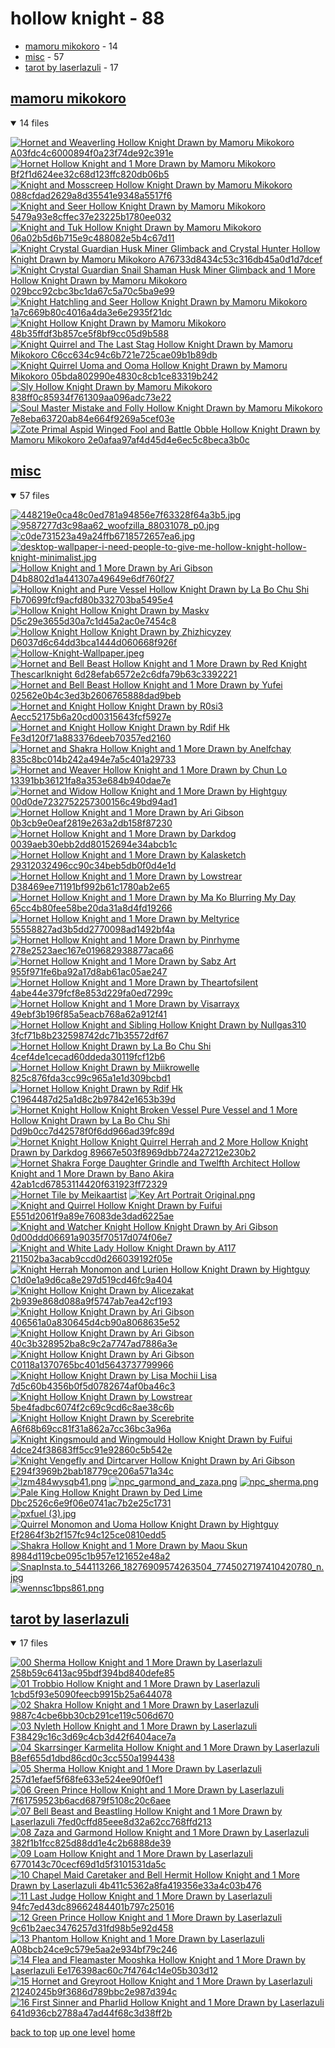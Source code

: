 # hollow knight - 88
- [mamoru mikokoro](#mamoru-mikokoro) - 14
- [misc](#misc) - 57
- [tarot by laserlazuli](#tarot-by-laserlazuli) - 17

<a id="mamoru-mikokoro"></a>

## [mamoru mikokoro](/mobile/hollow%20knight/mamoru%20mikokoro/README.MD)
<details open>
<summary>14 files</summary>
<p>

[![Hornet and Weaverling Hollow Knight Drawn by Mamoru Mikokoro A03fdc4c6000894f0a23f74de92c391e](/.internals/thumbnails/mobile/hollow%20knight/mamoru%20mikokoro/hornet_and_weaverling_hollow_knight_drawn_by_mamoru_mikokoro__a03fdc4c6000894f0a23f74de92c391e.jpg "Hornet and Weaverling Hollow Knight Drawn by Mamoru Mikokoro A03fdc4c6000894f0a23f74de92c391e")](/mobile/hollow%20knight/mamoru%20mikokoro/hornet_and_weaverling_hollow_knight_drawn_by_mamoru_mikokoro__a03fdc4c6000894f0a23f74de92c391e.jpg)
[![Hornet Hollow Knight and 1 More Drawn by Mamoru Mikokoro Bf2f1d624ee32c68d123ffc820db06b5](/.internals/thumbnails/mobile/hollow%20knight/mamoru%20mikokoro/hornet_hollow_knight_and_1_more_drawn_by_mamoru_mikokoro__bf2f1d624ee32c68d123ffc820db06b5.jpg "Hornet Hollow Knight and 1 More Drawn by Mamoru Mikokoro Bf2f1d624ee32c68d123ffc820db06b5")](/mobile/hollow%20knight/mamoru%20mikokoro/hornet_hollow_knight_and_1_more_drawn_by_mamoru_mikokoro__bf2f1d624ee32c68d123ffc820db06b5.jpg)
[![Knight and Mosscreep Hollow Knight Drawn by Mamoru Mikokoro 088cfdad2629a8d35541e9348a5517f6](/.internals/thumbnails/mobile/hollow%20knight/mamoru%20mikokoro/knight_and_mosscreep_hollow_knight_drawn_by_mamoru_mikokoro__088cfdad2629a8d35541e9348a5517f6.jpg "Knight and Mosscreep Hollow Knight Drawn by Mamoru Mikokoro 088cfdad2629a8d35541e9348a5517f6")](/mobile/hollow%20knight/mamoru%20mikokoro/knight_and_mosscreep_hollow_knight_drawn_by_mamoru_mikokoro__088cfdad2629a8d35541e9348a5517f6.jpg)
[![Knight and Seer Hollow Knight Drawn by Mamoru Mikokoro 5479a93e8cffec37e23225b1780ee032](/.internals/thumbnails/mobile/hollow%20knight/mamoru%20mikokoro/knight_and_seer_hollow_knight_drawn_by_mamoru_mikokoro__5479a93e8cffec37e23225b1780ee032.jpg "Knight and Seer Hollow Knight Drawn by Mamoru Mikokoro 5479a93e8cffec37e23225b1780ee032")](/mobile/hollow%20knight/mamoru%20mikokoro/knight_and_seer_hollow_knight_drawn_by_mamoru_mikokoro__5479a93e8cffec37e23225b1780ee032.jpg)
[![Knight and Tuk Hollow Knight Drawn by Mamoru Mikokoro 06a02b5d6b715e9c488082e5b4c67d11](/.internals/thumbnails/mobile/hollow%20knight/mamoru%20mikokoro/knight_and_tuk_hollow_knight_drawn_by_mamoru_mikokoro__06a02b5d6b715e9c488082e5b4c67d11.jpg "Knight and Tuk Hollow Knight Drawn by Mamoru Mikokoro 06a02b5d6b715e9c488082e5b4c67d11")](/mobile/hollow%20knight/mamoru%20mikokoro/knight_and_tuk_hollow_knight_drawn_by_mamoru_mikokoro__06a02b5d6b715e9c488082e5b4c67d11.jpg)
[![Knight Crystal Guardian Husk Miner Glimback and Crystal Hunter Hollow Knight Drawn by Mamoru Mikokoro A76733d8434c53c316db45a0d1d7dcef](/.internals/thumbnails/mobile/hollow%20knight/mamoru%20mikokoro/knight_crystal_guardian_husk_miner_glimback_and_crystal_hunter_hollow_knight_drawn_by_mamoru_mikokoro__a76733d8434c53c316db45a0d1d7dcef.jpg "Knight Crystal Guardian Husk Miner Glimback and Crystal Hunter Hollow Knight Drawn by Mamoru Mikokoro A76733d8434c53c316db45a0d1d7dcef")](/mobile/hollow%20knight/mamoru%20mikokoro/knight_crystal_guardian_husk_miner_glimback_and_crystal_hunter_hollow_knight_drawn_by_mamoru_mikokoro__a76733d8434c53c316db45a0d1d7dcef.jpg)
[![Knight Crystal Guardian Snail Shaman Husk Miner Glimback and 1 More Hollow Knight Drawn by Mamoru Mikokoro 029bcc92cbc3bc1da67c5a70c5ba9e99](/.internals/thumbnails/mobile/hollow%20knight/mamoru%20mikokoro/knight_crystal_guardian_snail_shaman_husk_miner_glimback_and_1_more_hollow_knight_drawn_by_mamoru_mikokoro__029bcc92cbc3bc1da67c5a70c5ba9e99.jpg "Knight Crystal Guardian Snail Shaman Husk Miner Glimback and 1 More Hollow Knight Drawn by Mamoru Mikokoro 029bcc92cbc3bc1da67c5a70c5ba9e99")](/mobile/hollow%20knight/mamoru%20mikokoro/knight_crystal_guardian_snail_shaman_husk_miner_glimback_and_1_more_hollow_knight_drawn_by_mamoru_mikokoro__029bcc92cbc3bc1da67c5a70c5ba9e99.jpg)
[![Knight Hatchling and Seer Hollow Knight Drawn by Mamoru Mikokoro 1a7c669b80c4016a4da3e6e2935f21dc](/.internals/thumbnails/mobile/hollow%20knight/mamoru%20mikokoro/knight_hatchling_and_seer_hollow_knight_drawn_by_mamoru_mikokoro__1a7c669b80c4016a4da3e6e2935f21dc.jpg "Knight Hatchling and Seer Hollow Knight Drawn by Mamoru Mikokoro 1a7c669b80c4016a4da3e6e2935f21dc")](/mobile/hollow%20knight/mamoru%20mikokoro/knight_hatchling_and_seer_hollow_knight_drawn_by_mamoru_mikokoro__1a7c669b80c4016a4da3e6e2935f21dc.jpg)
[![Knight Hollow Knight Drawn by Mamoru Mikokoro 48b35ffdf3b857ce5f8bf9cc05d9b588](/.internals/thumbnails/mobile/hollow%20knight/mamoru%20mikokoro/knight_hollow_knight_drawn_by_mamoru_mikokoro__48b35ffdf3b857ce5f8bf9cc05d9b588.jpg "Knight Hollow Knight Drawn by Mamoru Mikokoro 48b35ffdf3b857ce5f8bf9cc05d9b588")](/mobile/hollow%20knight/mamoru%20mikokoro/knight_hollow_knight_drawn_by_mamoru_mikokoro__48b35ffdf3b857ce5f8bf9cc05d9b588.jpg)
[![Knight Quirrel and The Last Stag Hollow Knight Drawn by Mamoru Mikokoro C6cc634c94c6b721e725cae09b1b89db](/.internals/thumbnails/mobile/hollow%20knight/mamoru%20mikokoro/knight_quirrel_and_the_last_stag_hollow_knight_drawn_by_mamoru_mikokoro__c6cc634c94c6b721e725cae09b1b89db.jpg "Knight Quirrel and The Last Stag Hollow Knight Drawn by Mamoru Mikokoro C6cc634c94c6b721e725cae09b1b89db")](/mobile/hollow%20knight/mamoru%20mikokoro/knight_quirrel_and_the_last_stag_hollow_knight_drawn_by_mamoru_mikokoro__c6cc634c94c6b721e725cae09b1b89db.jpg)
[![Knight Quirrel Uoma and Ooma Hollow Knight Drawn by Mamoru Mikokoro 05bda802990e4830c8cb1ce83319b242](/.internals/thumbnails/mobile/hollow%20knight/mamoru%20mikokoro/knight_quirrel_uoma_and_ooma_hollow_knight_drawn_by_mamoru_mikokoro__05bda802990e4830c8cb1ce83319b242.png "Knight Quirrel Uoma and Ooma Hollow Knight Drawn by Mamoru Mikokoro 05bda802990e4830c8cb1ce83319b242")](/mobile/hollow%20knight/mamoru%20mikokoro/knight_quirrel_uoma_and_ooma_hollow_knight_drawn_by_mamoru_mikokoro__05bda802990e4830c8cb1ce83319b242.png)
[![Sly Hollow Knight Drawn by Mamoru Mikokoro 838ff0c85934f761309aa096adc73e22](/.internals/thumbnails/mobile/hollow%20knight/mamoru%20mikokoro/sly_hollow_knight_drawn_by_mamoru_mikokoro__838ff0c85934f761309aa096adc73e22.jpg "Sly Hollow Knight Drawn by Mamoru Mikokoro 838ff0c85934f761309aa096adc73e22")](/mobile/hollow%20knight/mamoru%20mikokoro/sly_hollow_knight_drawn_by_mamoru_mikokoro__838ff0c85934f761309aa096adc73e22.jpg)
[![Soul Master Mistake and Folly Hollow Knight Drawn by Mamoru Mikokoro 7e8eba63720ab84e664f9269a5cef03e](/.internals/thumbnails/mobile/hollow%20knight/mamoru%20mikokoro/soul_master_mistake_and_folly_hollow_knight_drawn_by_mamoru_mikokoro__7e8eba63720ab84e664f9269a5cef03e.jpg "Soul Master Mistake and Folly Hollow Knight Drawn by Mamoru Mikokoro 7e8eba63720ab84e664f9269a5cef03e")](/mobile/hollow%20knight/mamoru%20mikokoro/soul_master_mistake_and_folly_hollow_knight_drawn_by_mamoru_mikokoro__7e8eba63720ab84e664f9269a5cef03e.jpg)
[![Zote Primal Aspid Winged Fool and Battle Obble Hollow Knight Drawn by Mamoru Mikokoro 2e0afaa97af4d45d4e6ec5c8beca3b0c](/.internals/thumbnails/mobile/hollow%20knight/mamoru%20mikokoro/zote_primal_aspid_winged_fool_and_battle_obble_hollow_knight_drawn_by_mamoru_mikokoro__2e0afaa97af4d45d4e6ec5c8beca3b0c.jpg "Zote Primal Aspid Winged Fool and Battle Obble Hollow Knight Drawn by Mamoru Mikokoro 2e0afaa97af4d45d4e6ec5c8beca3b0c")](/mobile/hollow%20knight/mamoru%20mikokoro/zote_primal_aspid_winged_fool_and_battle_obble_hollow_knight_drawn_by_mamoru_mikokoro__2e0afaa97af4d45d4e6ec5c8beca3b0c.jpg)

</p>
</details>

<a id="misc"></a>

## [misc](/mobile/hollow%20knight/misc/README.MD)
<details open>
<summary>57 files</summary>
<p>

[![448219e0ca48c0ed781a94856e7f63328f64a3b5.jpg](/.internals/thumbnails/mobile/hollow%20knight/misc/448219e0ca48c0ed781a94856e7f63328f64a3b5.jpg "448219e0ca48c0ed781a94856e7f63328f64a3b5.jpg")](/mobile/hollow%20knight/misc/448219e0ca48c0ed781a94856e7f63328f64a3b5.jpg)
[![9587277d3c98aa62_woofzilla_88031078_p0.jpg](/.internals/thumbnails/mobile/hollow%20knight/misc/9587277d3c98aa62_woofzilla_88031078_p0.jpg "9587277d3c98aa62_woofzilla_88031078_p0.jpg")](/mobile/hollow%20knight/misc/9587277d3c98aa62_woofzilla_88031078_p0.jpg)
[![c0de731523a49a24ffb6718572657ea6.jpg](/.internals/thumbnails/mobile/hollow%20knight/misc/c0de731523a49a24ffb6718572657ea6.jpg "c0de731523a49a24ffb6718572657ea6.jpg")](/mobile/hollow%20knight/misc/c0de731523a49a24ffb6718572657ea6.jpg)
[![desktop-wallpaper-i-need-people-to-give-me-hollow-knight-hollow-knight-minimalist.jpg](/.internals/thumbnails/mobile/hollow%20knight/misc/desktop-wallpaper-i-need-people-to-give-me-hollow-knight-hollow-knight-minimalist.jpg "desktop-wallpaper-i-need-people-to-give-me-hollow-knight-hollow-knight-minimalist.jpg")](/mobile/hollow%20knight/misc/desktop-wallpaper-i-need-people-to-give-me-hollow-knight-hollow-knight-minimalist.jpg)
[![Hollow Knight and 1 More Drawn by Ari Gibson D4b8802d1a441307a49649e6df760f27](/.internals/thumbnails/mobile/hollow%20knight/misc/hollow_knight_and_1_more_drawn_by_ari_gibson__d4b8802d1a441307a49649e6df760f27.jpg "Hollow Knight and 1 More Drawn by Ari Gibson D4b8802d1a441307a49649e6df760f27")](/mobile/hollow%20knight/misc/hollow_knight_and_1_more_drawn_by_ari_gibson__d4b8802d1a441307a49649e6df760f27.jpg)
[![Hollow Knight and Pure Vessel Hollow Knight Drawn by La Bo Chu Shi Fb70699fcf9acfd80b332703ba5495e4](/.internals/thumbnails/mobile/hollow%20knight/misc/hollow_knight_and_pure_vessel_hollow_knight_drawn_by_la_bo_chu_shi__fb70699fcf9acfd80b332703ba5495e4.jpg "Hollow Knight and Pure Vessel Hollow Knight Drawn by La Bo Chu Shi Fb70699fcf9acfd80b332703ba5495e4")](/mobile/hollow%20knight/misc/hollow_knight_and_pure_vessel_hollow_knight_drawn_by_la_bo_chu_shi__fb70699fcf9acfd80b332703ba5495e4.jpg)
[![Hollow Knight Hollow Knight Drawn by Maskv D5c29e3655d30a7c1d45a2ac0e7454c8](/.internals/thumbnails/mobile/hollow%20knight/misc/hollow_knight_hollow_knight_drawn_by_maskv__d5c29e3655d30a7c1d45a2ac0e7454c8.png "Hollow Knight Hollow Knight Drawn by Maskv D5c29e3655d30a7c1d45a2ac0e7454c8")](/mobile/hollow%20knight/misc/hollow_knight_hollow_knight_drawn_by_maskv__d5c29e3655d30a7c1d45a2ac0e7454c8.png)
[![Hollow Knight Hollow Knight Drawn by Zhizhicyzey D6037d6c64dd3bca1444d060668f926f](/.internals/thumbnails/mobile/hollow%20knight/misc/hollow_knight_hollow_knight_drawn_by_zhizhicyzey__d6037d6c64dd3bca1444d060668f926f.jpg "Hollow Knight Hollow Knight Drawn by Zhizhicyzey D6037d6c64dd3bca1444d060668f926f")](/mobile/hollow%20knight/misc/hollow_knight_hollow_knight_drawn_by_zhizhicyzey__d6037d6c64dd3bca1444d060668f926f.jpg)
[![Hollow-Knight-Wallpaper.jpeg](/.internals/thumbnails/mobile/hollow%20knight/misc/Hollow-Knight-Wallpaper.jpeg "Hollow-Knight-Wallpaper.jpeg")](/mobile/hollow%20knight/misc/Hollow-Knight-Wallpaper.jpeg)
[![Hornet and Bell Beast Hollow Knight and 1 More Drawn by Red Knight Thescarlknight 6d28efab6572e2c6dfa79b63c3392221](/.internals/thumbnails/mobile/hollow%20knight/misc/hornet_and_bell_beast_hollow_knight_and_1_more_drawn_by_red_knight_thescarlknight__6d28efab6572e2c6dfa79b63c3392221.jpg "Hornet and Bell Beast Hollow Knight and 1 More Drawn by Red Knight Thescarlknight 6d28efab6572e2c6dfa79b63c3392221")](/mobile/hollow%20knight/misc/hornet_and_bell_beast_hollow_knight_and_1_more_drawn_by_red_knight_thescarlknight__6d28efab6572e2c6dfa79b63c3392221.jpg)
[![Hornet and Bell Beast Hollow Knight and 1 More Drawn by Yufei 02562e0b4c3ed3b2606765888dad9beb](/.internals/thumbnails/mobile/hollow%20knight/misc/hornet_and_bell_beast_hollow_knight_and_1_more_drawn_by_yufei__02562e0b4c3ed3b2606765888dad9beb.png "Hornet and Bell Beast Hollow Knight and 1 More Drawn by Yufei 02562e0b4c3ed3b2606765888dad9beb")](/mobile/hollow%20knight/misc/hornet_and_bell_beast_hollow_knight_and_1_more_drawn_by_yufei__02562e0b4c3ed3b2606765888dad9beb.png)
[![Hornet and Knight Hollow Knight Drawn by R0si3 Aecc52175b6a20cd00315643fcf5927e](/.internals/thumbnails/mobile/hollow%20knight/misc/hornet_and_knight_hollow_knight_drawn_by_r0si3__aecc52175b6a20cd00315643fcf5927e.jpg "Hornet and Knight Hollow Knight Drawn by R0si3 Aecc52175b6a20cd00315643fcf5927e")](/mobile/hollow%20knight/misc/hornet_and_knight_hollow_knight_drawn_by_r0si3__aecc52175b6a20cd00315643fcf5927e.jpg)
[![Hornet and Knight Hollow Knight Drawn by Rdif Hk Fe3d120f71a883376deeb70357ed2160](/.internals/thumbnails/mobile/hollow%20knight/misc/hornet_and_knight_hollow_knight_drawn_by_rdif_hk__fe3d120f71a883376deeb70357ed2160.jpg "Hornet and Knight Hollow Knight Drawn by Rdif Hk Fe3d120f71a883376deeb70357ed2160")](/mobile/hollow%20knight/misc/hornet_and_knight_hollow_knight_drawn_by_rdif_hk__fe3d120f71a883376deeb70357ed2160.jpg)
[![Hornet and Shakra Hollow Knight and 1 More Drawn by Anelfchay 835c8bc014b242a494e7a5c401a29733](/.internals/thumbnails/mobile/hollow%20knight/misc/hornet_and_shakra_hollow_knight_and_1_more_drawn_by_anelfchay__835c8bc014b242a494e7a5c401a29733.jpg "Hornet and Shakra Hollow Knight and 1 More Drawn by Anelfchay 835c8bc014b242a494e7a5c401a29733")](/mobile/hollow%20knight/misc/hornet_and_shakra_hollow_knight_and_1_more_drawn_by_anelfchay__835c8bc014b242a494e7a5c401a29733.jpg)
[![Hornet and Weaver Hollow Knight and 1 More Drawn by Chun Lo 13391bb36121fa8a353e684b940dae7e](/.internals/thumbnails/mobile/hollow%20knight/misc/hornet_and_weaver_hollow_knight_and_1_more_drawn_by_chun_lo__13391bb36121fa8a353e684b940dae7e.jpg "Hornet and Weaver Hollow Knight and 1 More Drawn by Chun Lo 13391bb36121fa8a353e684b940dae7e")](/mobile/hollow%20knight/misc/hornet_and_weaver_hollow_knight_and_1_more_drawn_by_chun_lo__13391bb36121fa8a353e684b940dae7e.jpg)
[![Hornet and Widow Hollow Knight and 1 More Drawn by Hightguy 00d0de7232752257300156c49bd94ad1](/.internals/thumbnails/mobile/hollow%20knight/misc/hornet_and_widow_hollow_knight_and_1_more_drawn_by_hightguy__00d0de7232752257300156c49bd94ad1.jpg "Hornet and Widow Hollow Knight and 1 More Drawn by Hightguy 00d0de7232752257300156c49bd94ad1")](/mobile/hollow%20knight/misc/hornet_and_widow_hollow_knight_and_1_more_drawn_by_hightguy__00d0de7232752257300156c49bd94ad1.jpg)
[![Hornet Hollow Knight and 1 More Drawn by Ari Gibson 0b3cb9e0eaf2819e263a2db158f87230](/.internals/thumbnails/mobile/hollow%20knight/misc/hornet_hollow_knight_and_1_more_drawn_by_ari_gibson__0b3cb9e0eaf2819e263a2db158f87230.jpg "Hornet Hollow Knight and 1 More Drawn by Ari Gibson 0b3cb9e0eaf2819e263a2db158f87230")](/mobile/hollow%20knight/misc/hornet_hollow_knight_and_1_more_drawn_by_ari_gibson__0b3cb9e0eaf2819e263a2db158f87230.jpg)
[![Hornet Hollow Knight and 1 More Drawn by Darkdog 0039aeb30ebb2dd80152694e34abcb1c](/.internals/thumbnails/mobile/hollow%20knight/misc/hornet_hollow_knight_and_1_more_drawn_by_darkdog__0039aeb30ebb2dd80152694e34abcb1c.jpg "Hornet Hollow Knight and 1 More Drawn by Darkdog 0039aeb30ebb2dd80152694e34abcb1c")](/mobile/hollow%20knight/misc/hornet_hollow_knight_and_1_more_drawn_by_darkdog__0039aeb30ebb2dd80152694e34abcb1c.jpg)
[![Hornet Hollow Knight and 1 More Drawn by Kalasketch 29312032496cc90c34beb5db0f0d4e1d](/.internals/thumbnails/mobile/hollow%20knight/misc/hornet_hollow_knight_and_1_more_drawn_by_kalasketch__29312032496cc90c34beb5db0f0d4e1d.jpg "Hornet Hollow Knight and 1 More Drawn by Kalasketch 29312032496cc90c34beb5db0f0d4e1d")](/mobile/hollow%20knight/misc/hornet_hollow_knight_and_1_more_drawn_by_kalasketch__29312032496cc90c34beb5db0f0d4e1d.jpg)
[![Hornet Hollow Knight and 1 More Drawn by Lowstrear D38469ee71191bf992b61c1780ab2e65](/.internals/thumbnails/mobile/hollow%20knight/misc/hornet_hollow_knight_and_1_more_drawn_by_lowstrear__d38469ee71191bf992b61c1780ab2e65.jpg "Hornet Hollow Knight and 1 More Drawn by Lowstrear D38469ee71191bf992b61c1780ab2e65")](/mobile/hollow%20knight/misc/hornet_hollow_knight_and_1_more_drawn_by_lowstrear__d38469ee71191bf992b61c1780ab2e65.jpg)
[![Hornet Hollow Knight and 1 More Drawn by Ma Ko Blurring My Day 65cc4b80fee58be20da31a8d4fd19266](/.internals/thumbnails/mobile/hollow%20knight/misc/hornet_hollow_knight_and_1_more_drawn_by_ma_ko_blurring_my_day__65cc4b80fee58be20da31a8d4fd19266.jpg "Hornet Hollow Knight and 1 More Drawn by Ma Ko Blurring My Day 65cc4b80fee58be20da31a8d4fd19266")](/mobile/hollow%20knight/misc/hornet_hollow_knight_and_1_more_drawn_by_ma_ko_blurring_my_day__65cc4b80fee58be20da31a8d4fd19266.jpg)
[![Hornet Hollow Knight and 1 More Drawn by Meltyrice 55558827ad3b5dd2770098ad1492bf4a](/.internals/thumbnails/mobile/hollow%20knight/misc/hornet_hollow_knight_and_1_more_drawn_by_meltyrice__55558827ad3b5dd2770098ad1492bf4a.jpg "Hornet Hollow Knight and 1 More Drawn by Meltyrice 55558827ad3b5dd2770098ad1492bf4a")](/mobile/hollow%20knight/misc/hornet_hollow_knight_and_1_more_drawn_by_meltyrice__55558827ad3b5dd2770098ad1492bf4a.jpg)
[![Hornet Hollow Knight and 1 More Drawn by Pinrhyme 278e2523aec167e019682938877aca66](/.internals/thumbnails/mobile/hollow%20knight/misc/hornet_hollow_knight_and_1_more_drawn_by_pinrhyme__278e2523aec167e019682938877aca66.jpg "Hornet Hollow Knight and 1 More Drawn by Pinrhyme 278e2523aec167e019682938877aca66")](/mobile/hollow%20knight/misc/hornet_hollow_knight_and_1_more_drawn_by_pinrhyme__278e2523aec167e019682938877aca66.jpg)
[![Hornet Hollow Knight and 1 More Drawn by Sabz Art 955f971fe6ba92a17d8ab61ac05ae247](/.internals/thumbnails/mobile/hollow%20knight/misc/hornet_hollow_knight_and_1_more_drawn_by_sabz_art__955f971fe6ba92a17d8ab61ac05ae247.jpg "Hornet Hollow Knight and 1 More Drawn by Sabz Art 955f971fe6ba92a17d8ab61ac05ae247")](/mobile/hollow%20knight/misc/hornet_hollow_knight_and_1_more_drawn_by_sabz_art__955f971fe6ba92a17d8ab61ac05ae247.jpg)
[![Hornet Hollow Knight and 1 More Drawn by Theartofsilent 4abe44e379fcf8e853d229fa0ed7299c](/.internals/thumbnails/mobile/hollow%20knight/misc/hornet_hollow_knight_and_1_more_drawn_by_theartofsilent__4abe44e379fcf8e853d229fa0ed7299c.png "Hornet Hollow Knight and 1 More Drawn by Theartofsilent 4abe44e379fcf8e853d229fa0ed7299c")](/mobile/hollow%20knight/misc/hornet_hollow_knight_and_1_more_drawn_by_theartofsilent__4abe44e379fcf8e853d229fa0ed7299c.png)
[![Hornet Hollow Knight and 1 More Drawn by Visarrayx 49ebf3b196f85a5eacb768a62a912f41](/.internals/thumbnails/mobile/hollow%20knight/misc/hornet_hollow_knight_and_1_more_drawn_by_visarrayx__49ebf3b196f85a5eacb768a62a912f41.jpg "Hornet Hollow Knight and 1 More Drawn by Visarrayx 49ebf3b196f85a5eacb768a62a912f41")](/mobile/hollow%20knight/misc/hornet_hollow_knight_and_1_more_drawn_by_visarrayx__49ebf3b196f85a5eacb768a62a912f41.jpg)
[![Hornet Hollow Knight and Sibling Hollow Knight Drawn by Nullgas310 3fcf71b8b232598742dc71b35572df67](/.internals/thumbnails/mobile/hollow%20knight/misc/hornet_hollow_knight_and_sibling_hollow_knight_drawn_by_nullgas310__3fcf71b8b232598742dc71b35572df67.jpg "Hornet Hollow Knight and Sibling Hollow Knight Drawn by Nullgas310 3fcf71b8b232598742dc71b35572df67")](/mobile/hollow%20knight/misc/hornet_hollow_knight_and_sibling_hollow_knight_drawn_by_nullgas310__3fcf71b8b232598742dc71b35572df67.jpg)
[![Hornet Hollow Knight Drawn by La Bo Chu Shi 4cef4de1cecad60ddeda30119fcf12b6](/.internals/thumbnails/mobile/hollow%20knight/misc/hornet_hollow_knight_drawn_by_la_bo_chu_shi__4cef4de1cecad60ddeda30119fcf12b6.jpg "Hornet Hollow Knight Drawn by La Bo Chu Shi 4cef4de1cecad60ddeda30119fcf12b6")](/mobile/hollow%20knight/misc/hornet_hollow_knight_drawn_by_la_bo_chu_shi__4cef4de1cecad60ddeda30119fcf12b6.jpg)
[![Hornet Hollow Knight Drawn by Miikrowelle 825c876fda3cc99c965a1e1d309bcbd1](/.internals/thumbnails/mobile/hollow%20knight/misc/hornet_hollow_knight_drawn_by_miikrowelle__825c876fda3cc99c965a1e1d309bcbd1.jpg "Hornet Hollow Knight Drawn by Miikrowelle 825c876fda3cc99c965a1e1d309bcbd1")](/mobile/hollow%20knight/misc/hornet_hollow_knight_drawn_by_miikrowelle__825c876fda3cc99c965a1e1d309bcbd1.jpg)
[![Hornet Hollow Knight Drawn by Rdif Hk C1964487d25a1d8c2b97842e1653b39d](/.internals/thumbnails/mobile/hollow%20knight/misc/hornet_hollow_knight_drawn_by_rdif_hk__c1964487d25a1d8c2b97842e1653b39d.jpg "Hornet Hollow Knight Drawn by Rdif Hk C1964487d25a1d8c2b97842e1653b39d")](/mobile/hollow%20knight/misc/hornet_hollow_knight_drawn_by_rdif_hk__c1964487d25a1d8c2b97842e1653b39d.jpg)
[![Hornet Knight Hollow Knight Broken Vessel Pure Vessel and 1 More Hollow Knight Drawn by La Bo Chu Shi Dd9b0cc7d42578f0f6dd966ad39fc89d](/.internals/thumbnails/mobile/hollow%20knight/misc/hornet_knight_hollow_knight_broken_vessel_pure_vessel_and_1_more_hollow_knight_drawn_by_la_bo_chu_shi__dd9b0cc7d42578f0f6dd966ad39fc89d.png "Hornet Knight Hollow Knight Broken Vessel Pure Vessel and 1 More Hollow Knight Drawn by La Bo Chu Shi Dd9b0cc7d42578f0f6dd966ad39fc89d")](/mobile/hollow%20knight/misc/hornet_knight_hollow_knight_broken_vessel_pure_vessel_and_1_more_hollow_knight_drawn_by_la_bo_chu_shi__dd9b0cc7d42578f0f6dd966ad39fc89d.png)
[![Hornet Knight Hollow Knight Quirrel Herrah and 2 More Hollow Knight Drawn by Darkdog 89667e503f8969dbb724a27212e230b2](/.internals/thumbnails/mobile/hollow%20knight/misc/hornet_knight_hollow_knight_quirrel_herrah_and_2_more_hollow_knight_drawn_by_darkdog__89667e503f8969dbb724a27212e230b2.jpg "Hornet Knight Hollow Knight Quirrel Herrah and 2 More Hollow Knight Drawn by Darkdog 89667e503f8969dbb724a27212e230b2")](/mobile/hollow%20knight/misc/hornet_knight_hollow_knight_quirrel_herrah_and_2_more_hollow_knight_drawn_by_darkdog__89667e503f8969dbb724a27212e230b2.jpg)
[![Hornet Shakra Forge Daughter Grindle and Twelfth Architect Hollow Knight and 1 More Drawn by Bano Akira 42ab1cd67853114420f631923ff72329](/.internals/thumbnails/mobile/hollow%20knight/misc/hornet_shakra_forge_daughter_grindle_and_twelfth_architect_hollow_knight_and_1_more_drawn_by_bano_akira__42ab1cd67853114420f631923ff72329.jpg "Hornet Shakra Forge Daughter Grindle and Twelfth Architect Hollow Knight and 1 More Drawn by Bano Akira 42ab1cd67853114420f631923ff72329")](/mobile/hollow%20knight/misc/hornet_shakra_forge_daughter_grindle_and_twelfth_architect_hollow_knight_and_1_more_drawn_by_bano_akira__42ab1cd67853114420f631923ff72329.jpg)
[![Hornet Tile by Meikaartist](/.internals/thumbnails/mobile/hollow%20knight/misc/hornet_tile_by_meikaartist.png "Hornet Tile by Meikaartist")](/mobile/hollow%20knight/misc/hornet_tile_by_meikaartist.png)
[![Key Art Portrait Original.png](/.internals/thumbnails/mobile/hollow%20knight/misc/Key%20Art%20Portrait%20Original.png "Key Art Portrait Original.png")](/mobile/hollow%20knight/misc/Key%20Art%20Portrait%20Original.png)
[![Knight and Quirrel Hollow Knight Drawn by Fuifui E551d2061f9a89e76083de3dad6225ae](/.internals/thumbnails/mobile/hollow%20knight/misc/knight_and_quirrel_hollow_knight_drawn_by_fuifui__e551d2061f9a89e76083de3dad6225ae.jpg "Knight and Quirrel Hollow Knight Drawn by Fuifui E551d2061f9a89e76083de3dad6225ae")](/mobile/hollow%20knight/misc/knight_and_quirrel_hollow_knight_drawn_by_fuifui__e551d2061f9a89e76083de3dad6225ae.jpg)
[![Knight and Watcher Knight Hollow Knight Drawn by Ari Gibson 0d00ddd06691a9035f70517d074f06e7](/.internals/thumbnails/mobile/hollow%20knight/misc/knight_and_watcher_knight_hollow_knight_drawn_by_ari_gibson__0d00ddd06691a9035f70517d074f06e7.png "Knight and Watcher Knight Hollow Knight Drawn by Ari Gibson 0d00ddd06691a9035f70517d074f06e7")](/mobile/hollow%20knight/misc/knight_and_watcher_knight_hollow_knight_drawn_by_ari_gibson__0d00ddd06691a9035f70517d074f06e7.png)
[![Knight and White Lady Hollow Knight Drawn by A117 211502ba3acab9ccd0d266039192f05e](/.internals/thumbnails/mobile/hollow%20knight/misc/knight_and_white_lady_hollow_knight_drawn_by_a117__211502ba3acab9ccd0d266039192f05e.jpg "Knight and White Lady Hollow Knight Drawn by A117 211502ba3acab9ccd0d266039192f05e")](/mobile/hollow%20knight/misc/knight_and_white_lady_hollow_knight_drawn_by_a117__211502ba3acab9ccd0d266039192f05e.jpg)
[![Knight Herrah Monomon and Lurien Hollow Knight Drawn by Hightguy C1d0e1a9d6ca8e297d519cd46fc9a404](/.internals/thumbnails/mobile/hollow%20knight/misc/knight_herrah_monomon_and_lurien_hollow_knight_drawn_by_hightguy__c1d0e1a9d6ca8e297d519cd46fc9a404.jpg "Knight Herrah Monomon and Lurien Hollow Knight Drawn by Hightguy C1d0e1a9d6ca8e297d519cd46fc9a404")](/mobile/hollow%20knight/misc/knight_herrah_monomon_and_lurien_hollow_knight_drawn_by_hightguy__c1d0e1a9d6ca8e297d519cd46fc9a404.jpg)
[![Knight Hollow Knight Drawn by Alicezakat 2b939e868d088a9f5747ab7ea42cf193](/.internals/thumbnails/mobile/hollow%20knight/misc/knight_hollow_knight_drawn_by_alicezakat__2b939e868d088a9f5747ab7ea42cf193.jpg "Knight Hollow Knight Drawn by Alicezakat 2b939e868d088a9f5747ab7ea42cf193")](/mobile/hollow%20knight/misc/knight_hollow_knight_drawn_by_alicezakat__2b939e868d088a9f5747ab7ea42cf193.jpg)
[![Knight Hollow Knight Drawn by Ari Gibson 406561a0a830645d4cb90a8068635e52](/.internals/thumbnails/mobile/hollow%20knight/misc/knight_hollow_knight_drawn_by_ari_gibson__406561a0a830645d4cb90a8068635e52.png "Knight Hollow Knight Drawn by Ari Gibson 406561a0a830645d4cb90a8068635e52")](/mobile/hollow%20knight/misc/knight_hollow_knight_drawn_by_ari_gibson__406561a0a830645d4cb90a8068635e52.png)
[![Knight Hollow Knight Drawn by Ari Gibson 40c3b328952ba8c9c2a7747ad7886a3e](/.internals/thumbnails/mobile/hollow%20knight/misc/knight_hollow_knight_drawn_by_ari_gibson__40c3b328952ba8c9c2a7747ad7886a3e.png "Knight Hollow Knight Drawn by Ari Gibson 40c3b328952ba8c9c2a7747ad7886a3e")](/mobile/hollow%20knight/misc/knight_hollow_knight_drawn_by_ari_gibson__40c3b328952ba8c9c2a7747ad7886a3e.png)
[![Knight Hollow Knight Drawn by Ari Gibson C0118a1370765bc401d5643737799966](/.internals/thumbnails/mobile/hollow%20knight/misc/knight_hollow_knight_drawn_by_ari_gibson__c0118a1370765bc401d5643737799966.png "Knight Hollow Knight Drawn by Ari Gibson C0118a1370765bc401d5643737799966")](/mobile/hollow%20knight/misc/knight_hollow_knight_drawn_by_ari_gibson__c0118a1370765bc401d5643737799966.png)
[![Knight Hollow Knight Drawn by Lisa Mochii Lisa 7d5c60b4356b0f5d0782674af0ba46c3](/.internals/thumbnails/mobile/hollow%20knight/misc/knight_hollow_knight_drawn_by_lisa_mochii_lisa__7d5c60b4356b0f5d0782674af0ba46c3.jpg "Knight Hollow Knight Drawn by Lisa Mochii Lisa 7d5c60b4356b0f5d0782674af0ba46c3")](/mobile/hollow%20knight/misc/knight_hollow_knight_drawn_by_lisa_mochii_lisa__7d5c60b4356b0f5d0782674af0ba46c3.jpg)
[![Knight Hollow Knight Drawn by Lowstrear 5be4fadbc6074f2c69c9cd6c8ae38c6b](/.internals/thumbnails/mobile/hollow%20knight/misc/knight_hollow_knight_drawn_by_lowstrear__5be4fadbc6074f2c69c9cd6c8ae38c6b.jpg "Knight Hollow Knight Drawn by Lowstrear 5be4fadbc6074f2c69c9cd6c8ae38c6b")](/mobile/hollow%20knight/misc/knight_hollow_knight_drawn_by_lowstrear__5be4fadbc6074f2c69c9cd6c8ae38c6b.jpg)
[![Knight Hollow Knight Drawn by Scerebrite A6f68b69cc81f31a862a7cc36bc3a96a](/.internals/thumbnails/mobile/hollow%20knight/misc/knight_hollow_knight_drawn_by_scerebrite__a6f68b69cc81f31a862a7cc36bc3a96a.jpg "Knight Hollow Knight Drawn by Scerebrite A6f68b69cc81f31a862a7cc36bc3a96a")](/mobile/hollow%20knight/misc/knight_hollow_knight_drawn_by_scerebrite__a6f68b69cc81f31a862a7cc36bc3a96a.jpg)
[![Knight Kingsmould and Wingmould Hollow Knight Drawn by Fuifui 4dce24f38683ff5cc91e92860c5b542e](/.internals/thumbnails/mobile/hollow%20knight/misc/knight_kingsmould_and_wingmould_hollow_knight_drawn_by_fuifui__4dce24f38683ff5cc91e92860c5b542e.jpg "Knight Kingsmould and Wingmould Hollow Knight Drawn by Fuifui 4dce24f38683ff5cc91e92860c5b542e")](/mobile/hollow%20knight/misc/knight_kingsmould_and_wingmould_hollow_knight_drawn_by_fuifui__4dce24f38683ff5cc91e92860c5b542e.jpg)
[![Knight Vengefly and Dirtcarver Hollow Knight Drawn by Ari Gibson E294f3969b2bab18779ce206a571a34c](/.internals/thumbnails/mobile/hollow%20knight/misc/knight_vengefly_and_dirtcarver_hollow_knight_drawn_by_ari_gibson__e294f3969b2bab18779ce206a571a34c.png "Knight Vengefly and Dirtcarver Hollow Knight Drawn by Ari Gibson E294f3969b2bab18779ce206a571a34c")](/mobile/hollow%20knight/misc/knight_vengefly_and_dirtcarver_hollow_knight_drawn_by_ari_gibson__e294f3969b2bab18779ce206a571a34c.png)
[![lzm484wysqb41.png](/.internals/thumbnails/mobile/hollow%20knight/misc/lzm484wysqb41.png "lzm484wysqb41.png")](/mobile/hollow%20knight/misc/lzm484wysqb41.png)
[![npc_garmond_and_zaza.png](/.internals/thumbnails/mobile/hollow%20knight/misc/npc_garmond_and_zaza.png "npc_garmond_and_zaza.png")](/mobile/hollow%20knight/misc/npc_garmond_and_zaza.png)
[![npc_sherma.png](/.internals/thumbnails/mobile/hollow%20knight/misc/npc_sherma.png "npc_sherma.png")](/mobile/hollow%20knight/misc/npc_sherma.png)
[![Pale King Hollow Knight Drawn by Ded Lime Dbc2526c6e9f06e0741ac7b2e25c1731](/.internals/thumbnails/mobile/hollow%20knight/misc/pale_king_hollow_knight_drawn_by_ded_lime__dbc2526c6e9f06e0741ac7b2e25c1731.png "Pale King Hollow Knight Drawn by Ded Lime Dbc2526c6e9f06e0741ac7b2e25c1731")](/mobile/hollow%20knight/misc/pale_king_hollow_knight_drawn_by_ded_lime__dbc2526c6e9f06e0741ac7b2e25c1731.png)
[![pxfuel (3).jpg](/.internals/thumbnails/mobile/hollow%20knight/misc/pxfuel%20(3).jpg "pxfuel (3).jpg")](/mobile/hollow%20knight/misc/pxfuel%20(3).jpg)
[![Quirrel Monomon and Uoma Hollow Knight Drawn by Hightguy Ef2864f3b2f157fc94c125ce0810edd5](/.internals/thumbnails/mobile/hollow%20knight/misc/quirrel_monomon_and_uoma_hollow_knight_drawn_by_hightguy__ef2864f3b2f157fc94c125ce0810edd5.jpg "Quirrel Monomon and Uoma Hollow Knight Drawn by Hightguy Ef2864f3b2f157fc94c125ce0810edd5")](/mobile/hollow%20knight/misc/quirrel_monomon_and_uoma_hollow_knight_drawn_by_hightguy__ef2864f3b2f157fc94c125ce0810edd5.jpg)
[![Shakra Hollow Knight and 1 More Drawn by Maou Skun 8984d119cbe095c1b957e121652e48a2](/.internals/thumbnails/mobile/hollow%20knight/misc/shakra_hollow_knight_and_1_more_drawn_by_maou_skun__8984d119cbe095c1b957e121652e48a2.jpg "Shakra Hollow Knight and 1 More Drawn by Maou Skun 8984d119cbe095c1b957e121652e48a2")](/mobile/hollow%20knight/misc/shakra_hollow_knight_and_1_more_drawn_by_maou_skun__8984d119cbe095c1b957e121652e48a2.jpg)
[![SnapInsta.to_544113266_18276909574263504_7745027197410420780_n.jpg](/.internals/thumbnails/mobile/hollow%20knight/misc/SnapInsta.to_544113266_18276909574263504_7745027197410420780_n.jpg "SnapInsta.to_544113266_18276909574263504_7745027197410420780_n.jpg")](/mobile/hollow%20knight/misc/SnapInsta.to_544113266_18276909574263504_7745027197410420780_n.jpg)
[![wennsc1bps861.png](/.internals/thumbnails/mobile/hollow%20knight/misc/wennsc1bps861.png "wennsc1bps861.png")](/mobile/hollow%20knight/misc/wennsc1bps861.png)

</p>
</details>

<a id="tarot-by-laserlazuli"></a>

## [tarot by laserlazuli](/mobile/hollow%20knight/tarot%20by%20laserlazuli/README.MD)
<details open>
<summary>17 files</summary>
<p>

[![00 Sherma Hollow Knight and 1 More Drawn by Laserlazuli 258b59c6413ac95bdf394bd840defe85](/.internals/thumbnails/mobile/hollow%20knight/tarot%20by%20laserlazuli/00_sherma_hollow_knight_and_1_more_drawn_by_laserlazuli__258b59c6413ac95bdf394bd840defe85.jpg "00 Sherma Hollow Knight and 1 More Drawn by Laserlazuli 258b59c6413ac95bdf394bd840defe85")](/mobile/hollow%20knight/tarot%20by%20laserlazuli/00_sherma_hollow_knight_and_1_more_drawn_by_laserlazuli__258b59c6413ac95bdf394bd840defe85.jpg)
[![01 Trobbio Hollow Knight and 1 More Drawn by Laserlazuli 1cbd5f93e5090feecb9915b25a644078](/.internals/thumbnails/mobile/hollow%20knight/tarot%20by%20laserlazuli/01_trobbio_hollow_knight_and_1_more_drawn_by_laserlazuli__1cbd5f93e5090feecb9915b25a644078.jpg "01 Trobbio Hollow Knight and 1 More Drawn by Laserlazuli 1cbd5f93e5090feecb9915b25a644078")](/mobile/hollow%20knight/tarot%20by%20laserlazuli/01_trobbio_hollow_knight_and_1_more_drawn_by_laserlazuli__1cbd5f93e5090feecb9915b25a644078.jpg)
[![02 Shakra Hollow Knight and 1 More Drawn by Laserlazuli 9887c4cbe6bb30cb291ce119c506d670](/.internals/thumbnails/mobile/hollow%20knight/tarot%20by%20laserlazuli/02_shakra_hollow_knight_and_1_more_drawn_by_laserlazuli__9887c4cbe6bb30cb291ce119c506d670.jpg "02 Shakra Hollow Knight and 1 More Drawn by Laserlazuli 9887c4cbe6bb30cb291ce119c506d670")](/mobile/hollow%20knight/tarot%20by%20laserlazuli/02_shakra_hollow_knight_and_1_more_drawn_by_laserlazuli__9887c4cbe6bb30cb291ce119c506d670.jpg)
[![03 Nyleth Hollow Knight and 1 More Drawn by Laserlazuli F38429c16c3d69c4cb3d42f6404ace7a](/.internals/thumbnails/mobile/hollow%20knight/tarot%20by%20laserlazuli/03_nyleth_hollow_knight_and_1_more_drawn_by_laserlazuli__f38429c16c3d69c4cb3d42f6404ace7a.jpg "03 Nyleth Hollow Knight and 1 More Drawn by Laserlazuli F38429c16c3d69c4cb3d42f6404ace7a")](/mobile/hollow%20knight/tarot%20by%20laserlazuli/03_nyleth_hollow_knight_and_1_more_drawn_by_laserlazuli__f38429c16c3d69c4cb3d42f6404ace7a.jpg)
[![04 Skarrsinger Karmelita Hollow Knight and 1 More Drawn by Laserlazuli B8ef655d1dbd86cd0c3cc550a1994438](/.internals/thumbnails/mobile/hollow%20knight/tarot%20by%20laserlazuli/04_skarrsinger_karmelita_hollow_knight_and_1_more_drawn_by_laserlazuli__b8ef655d1dbd86cd0c3cc550a1994438.jpg "04 Skarrsinger Karmelita Hollow Knight and 1 More Drawn by Laserlazuli B8ef655d1dbd86cd0c3cc550a1994438")](/mobile/hollow%20knight/tarot%20by%20laserlazuli/04_skarrsinger_karmelita_hollow_knight_and_1_more_drawn_by_laserlazuli__b8ef655d1dbd86cd0c3cc550a1994438.jpg)
[![05 Sherma Hollow Knight and 1 More Drawn by Laserlazuli 257d1efaef5f68fe633e524ee90f0ef1](/.internals/thumbnails/mobile/hollow%20knight/tarot%20by%20laserlazuli/05_sherma_hollow_knight_and_1_more_drawn_by_laserlazuli__257d1efaef5f68fe633e524ee90f0ef1.jpg "05 Sherma Hollow Knight and 1 More Drawn by Laserlazuli 257d1efaef5f68fe633e524ee90f0ef1")](/mobile/hollow%20knight/tarot%20by%20laserlazuli/05_sherma_hollow_knight_and_1_more_drawn_by_laserlazuli__257d1efaef5f68fe633e524ee90f0ef1.jpg)
[![06 Green Prince Hollow Knight and 1 More Drawn by Laserlazuli 7f61759523b6acd6879f5108c20c6aee](/.internals/thumbnails/mobile/hollow%20knight/tarot%20by%20laserlazuli/06_green_prince_hollow_knight_and_1_more_drawn_by_laserlazuli__7f61759523b6acd6879f5108c20c6aee.jpg "06 Green Prince Hollow Knight and 1 More Drawn by Laserlazuli 7f61759523b6acd6879f5108c20c6aee")](/mobile/hollow%20knight/tarot%20by%20laserlazuli/06_green_prince_hollow_knight_and_1_more_drawn_by_laserlazuli__7f61759523b6acd6879f5108c20c6aee.jpg)
[![07 Bell Beast and Beastling Hollow Knight and 1 More Drawn by Laserlazuli 7fed0cffd85eee8d32a62cc768ffd213](/.internals/thumbnails/mobile/hollow%20knight/tarot%20by%20laserlazuli/07_bell_beast_and_beastling_hollow_knight_and_1_more_drawn_by_laserlazuli__7fed0cffd85eee8d32a62cc768ffd213.jpg "07 Bell Beast and Beastling Hollow Knight and 1 More Drawn by Laserlazuli 7fed0cffd85eee8d32a62cc768ffd213")](/mobile/hollow%20knight/tarot%20by%20laserlazuli/07_bell_beast_and_beastling_hollow_knight_and_1_more_drawn_by_laserlazuli__7fed0cffd85eee8d32a62cc768ffd213.jpg)
[![08 Zaza and Garmond Hollow Knight and 1 More Drawn by Laserlazuli 382f1b1fcc825d88dd1e4c2b6888de39](/.internals/thumbnails/mobile/hollow%20knight/tarot%20by%20laserlazuli/08_zaza_and_garmond_hollow_knight_and_1_more_drawn_by_laserlazuli__382f1b1fcc825d88dd1e4c2b6888de39.jpg "08 Zaza and Garmond Hollow Knight and 1 More Drawn by Laserlazuli 382f1b1fcc825d88dd1e4c2b6888de39")](/mobile/hollow%20knight/tarot%20by%20laserlazuli/08_zaza_and_garmond_hollow_knight_and_1_more_drawn_by_laserlazuli__382f1b1fcc825d88dd1e4c2b6888de39.jpg)
[![09 Loam Hollow Knight and 1 More Drawn by Laserlazuli 6770143c70cecf69d1d5f3101531da5c](/.internals/thumbnails/mobile/hollow%20knight/tarot%20by%20laserlazuli/09_loam_hollow_knight_and_1_more_drawn_by_laserlazuli__6770143c70cecf69d1d5f3101531da5c.jpg "09 Loam Hollow Knight and 1 More Drawn by Laserlazuli 6770143c70cecf69d1d5f3101531da5c")](/mobile/hollow%20knight/tarot%20by%20laserlazuli/09_loam_hollow_knight_and_1_more_drawn_by_laserlazuli__6770143c70cecf69d1d5f3101531da5c.jpg)
[![10 Chapel Maid Caretaker and Bell Hermit Hollow Knight and 1 More Drawn by Laserlazuli 4b411c5362a8fa419356e33a4c03b476](/.internals/thumbnails/mobile/hollow%20knight/tarot%20by%20laserlazuli/10_chapel_maid_caretaker_and_bell_hermit_hollow_knight_and_1_more_drawn_by_laserlazuli__4b411c5362a8fa419356e33a4c03b476.jpg "10 Chapel Maid Caretaker and Bell Hermit Hollow Knight and 1 More Drawn by Laserlazuli 4b411c5362a8fa419356e33a4c03b476")](/mobile/hollow%20knight/tarot%20by%20laserlazuli/10_chapel_maid_caretaker_and_bell_hermit_hollow_knight_and_1_more_drawn_by_laserlazuli__4b411c5362a8fa419356e33a4c03b476.jpg)
[![11 Last Judge Hollow Knight and 1 More Drawn by Laserlazuli 94fc7ed43dc89662484401b797c25016](/.internals/thumbnails/mobile/hollow%20knight/tarot%20by%20laserlazuli/11_last_judge_hollow_knight_and_1_more_drawn_by_laserlazuli__94fc7ed43dc89662484401b797c25016.jpg "11 Last Judge Hollow Knight and 1 More Drawn by Laserlazuli 94fc7ed43dc89662484401b797c25016")](/mobile/hollow%20knight/tarot%20by%20laserlazuli/11_last_judge_hollow_knight_and_1_more_drawn_by_laserlazuli__94fc7ed43dc89662484401b797c25016.jpg)
[![12 Green Prince Hollow Knight and 1 More Drawn by Laserlazuli 9c61b2aec3476257d31fd98b5e92d458](/.internals/thumbnails/mobile/hollow%20knight/tarot%20by%20laserlazuli/12_green_prince_hollow_knight_and_1_more_drawn_by_laserlazuli__9c61b2aec3476257d31fd98b5e92d458.jpg "12 Green Prince Hollow Knight and 1 More Drawn by Laserlazuli 9c61b2aec3476257d31fd98b5e92d458")](/mobile/hollow%20knight/tarot%20by%20laserlazuli/12_green_prince_hollow_knight_and_1_more_drawn_by_laserlazuli__9c61b2aec3476257d31fd98b5e92d458.jpg)
[![13 Phantom Hollow Knight and 1 More Drawn by Laserlazuli A08bcb24ce9c579e5aa2e934bf79c246](/.internals/thumbnails/mobile/hollow%20knight/tarot%20by%20laserlazuli/13_phantom_hollow_knight_and_1_more_drawn_by_laserlazuli__a08bcb24ce9c579e5aa2e934bf79c246.jpg "13 Phantom Hollow Knight and 1 More Drawn by Laserlazuli A08bcb24ce9c579e5aa2e934bf79c246")](/mobile/hollow%20knight/tarot%20by%20laserlazuli/13_phantom_hollow_knight_and_1_more_drawn_by_laserlazuli__a08bcb24ce9c579e5aa2e934bf79c246.jpg)
[![14 Flea and Fleamaster Mooshka Hollow Knight and 1 More Drawn by Laserlazuli Ee176398ac60c7f4764c14e05b303d12](/.internals/thumbnails/mobile/hollow%20knight/tarot%20by%20laserlazuli/14_flea_and_fleamaster_mooshka_hollow_knight_and_1_more_drawn_by_laserlazuli__ee176398ac60c7f4764c14e05b303d12.jpg "14 Flea and Fleamaster Mooshka Hollow Knight and 1 More Drawn by Laserlazuli Ee176398ac60c7f4764c14e05b303d12")](/mobile/hollow%20knight/tarot%20by%20laserlazuli/14_flea_and_fleamaster_mooshka_hollow_knight_and_1_more_drawn_by_laserlazuli__ee176398ac60c7f4764c14e05b303d12.jpg)
[![15 Hornet and Greyroot Hollow Knight and 1 More Drawn by Laserlazuli 21240245b9f3686d789bbc2e987d394c](/.internals/thumbnails/mobile/hollow%20knight/tarot%20by%20laserlazuli/15_hornet_and_greyroot_hollow_knight_and_1_more_drawn_by_laserlazuli__21240245b9f3686d789bbc2e987d394c.jpg "15 Hornet and Greyroot Hollow Knight and 1 More Drawn by Laserlazuli 21240245b9f3686d789bbc2e987d394c")](/mobile/hollow%20knight/tarot%20by%20laserlazuli/15_hornet_and_greyroot_hollow_knight_and_1_more_drawn_by_laserlazuli__21240245b9f3686d789bbc2e987d394c.jpg)
[![16 First Sinner and Pharlid Hollow Knight and 1 More Drawn by Laserlazuli 641d936cb2788a47ad44f68c3d38ff2b](/.internals/thumbnails/mobile/hollow%20knight/tarot%20by%20laserlazuli/16_first_sinner_and_pharlid_hollow_knight_and_1_more_drawn_by_laserlazuli__641d936cb2788a47ad44f68c3d38ff2b.jpg "16 First Sinner and Pharlid Hollow Knight and 1 More Drawn by Laserlazuli 641d936cb2788a47ad44f68c3d38ff2b")](/mobile/hollow%20knight/tarot%20by%20laserlazuli/16_first_sinner_and_pharlid_hollow_knight_and_1_more_drawn_by_laserlazuli__641d936cb2788a47ad44f68c3d38ff2b.jpg)

</p>
</details>


[back to top](#)
[up one level](/mobile/README.MD)
[home](/)
